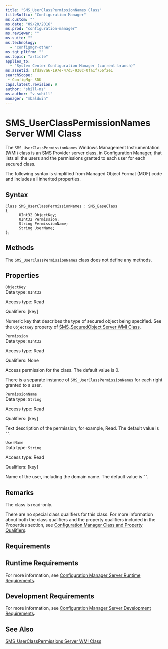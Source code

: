 ```yaml
---
title: "SMS_UserClassPermissionNames Class"
titleSuffix: "Configuration Manager"
ms.custom: ""
ms.date: "09/20/2016"
ms.prod: "configuration-manager"
ms.reviewer: ""
ms.suite: ""
ms.technology:
  - "configmgr-other"
ms.tgt_pltfrm: ""
ms.topic: "article"
applies_to:
  - "System Center Configuration Manager (current branch)"
ms.assetid: 1fda87a6-197e-47d5-930c-0fa1f756f2e1searchScope: - ConfigMgr SDK
caps.latest.revision: 9
author: "shill-ms"
ms.author: "v-suhill"
manager: "mbaldwin"
---
```

# SMS_UserClassPermissionNames Server WMI Class
The `SMS_UserClassPermissionNames` Windows Management Instrumentation (WMI) class is an SMS Provider server class, in Configuration Manager, that lists all the users and the permissions granted to each user for each secured class.  

 The following syntax is simplified from Managed Object Format (MOF) code and includes all inherited properties.  

## Syntax  

```  
Class SMS_UserClassPermissionNames : SMS_BaseClass  
{  
      UInt32 ObjectKey;  
      UInt32 Permission;  
      String PermissionName;  
      String UserName;  
};  
```  

## Methods  
 The `SMS_UserClassPermissionNames` class does not define any methods.  

## Properties  
 `ObjectKey`  
 Data type: `UInt32`  

 Access type: Read  

 Qualifiers: [key]  

 Numeric key that describes the type of secured object being specified. See the `ObjectKey` property of [SMS_SecuredObject Server WMI Class](../../../develop/reference/misc/sms_securedobject-server-wmi-class.md).  

 `Permission`  
 Data type: `UInt32`  

 Access type: Read  

 Qualifiers: None  

 Access permission for the class. The default value is 0.  

 There is a separate instance of `SMS_UserClassPermissionNames` for each right granted to a user.  

 `PermissionName`  
 Data type: `String`  

 Access type: Read  

 Qualifiers: [key]  

 Text description of the permission, for example, Read. The default value is "".  

 `UserName`  
 Data type: `String`  

 Access type: Read  

 Qualifiers: [key]  

 Name of the user, including the domain name. The default value is "".  

## Remarks  
 The class is read-only.  

 There are no special class qualifiers for this class. For more information about both the class qualifiers and the property qualifiers included in the Properties section, see [Configuration Manager Class and Property Qualifiers](../../../develop/reference/misc/class-and-property-qualifiers.md).  

## Requirements  

## Runtime Requirements  
 For more information, see [Configuration Manager Server Runtime Requirements](../../../develop/core/reqs/server-runtime-requirements.md).  

## Development Requirements  
 For more information, see [Configuration Manager Server Development Requirements](../../../develop/core/reqs/server-development-requirements.md).  

## See Also  
 [SMS_UserClassPermissions Server WMI Class](../../../develop/reference/misc/sms_userclasspermissions-server-wmi-class.md)
